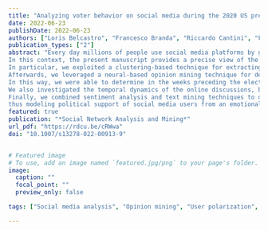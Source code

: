 ```yaml
---
title: "Analyzing voter behavior on social media during the 2020 US presidential election campaign"
date: 2022-06-23
publishDate: 2022-06-23
authors: ["Loris Belcastro", "Francesco Branda", "Riccardo Cantini", "Fabrizio Marozzo", "Domenico Talia", "Paolo Trunfio"]
publication_types: ["2"]
abstract: "Every day millions of people use social media platforms by generating a very large amount of opinion-rich data, which can be exploited to extract valuable information about human dynamics and behaviors.
In this context, the present manuscript provides a precise view of the 2020 US presidential election by jointly applying topic discovery, opinion mining, and emotion analysis techniques on social media data.
In particular, we exploited a clustering-based technique for extracting the main discussion topics and monitoring their weekly impact on social media conversation. 
Afterwards, we leveraged a neural-based opinion mining technique for determining the political orientation of social media users by analyzing the posts they published. 
In this way, we were able to determine in the weeks preceding the election day which candidate or party public opinion is most in favor of. 
We also investigated the temporal dynamics of the online discussions, by studying how users' publishing behavior is related to their political alignment. 
Finally, we combined sentiment analysis and text mining techniques to discover the relationship between the user polarity and sentiment expressed referring to the different candidates, 
thus modeling political support of social media users from an emotional viewpoint."
featured: true
publication: "*Social Network Analysis and Mining*"
url_pdf: "https://rdcu.be/cRWwa"
doi: "10.1007/s13278-022-00913-9"


# Featured image
# To use, add an image named `featured.jpg/png` to your page's folder. 
image:
  caption: ""
  focal_point: ""
  preview_only: false

tags: ["Social media analysis", "Opinion mining", "User polarization", "Sentiment analysis", "Political events"]

---
```

